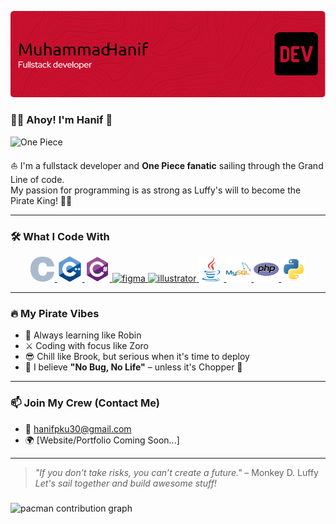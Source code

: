![Header](img/badge-hanif.png)
### 🏴‍☠️ Ahoy! I'm Hanif 👋

![One Piece](https://media.giphy.com/media/v1.Y2lkPTc5MGI3NjExMGx3YWs3ZHR6cm1ieW4xb25kZmF1OTQwb2xvcjV6cXVtOWFxZzZyeSZlcD12MV9naWZzX3NlYXJjaCZjdD1n/12mRllHWXpt4M8/giphy.gif)

⛵ I'm a fullstack developer and **One Piece fanatic** sailing through the Grand Line of code.  
My passion for programming is as strong as Luffy's will to become the Pirate King! 🏴‍☠️

---

### 🛠️ What I Code With
<p align="center"> <a href="https://www.cprogramming.com/" target="_blank" rel="noreferrer"> <img src="https://raw.githubusercontent.com/devicons/devicon/master/icons/c/c-original.svg" alt="c" width="40" height="40"/> </a> <a href="https://www.w3schools.com/cpp/" target="_blank" rel="noreferrer"> <img src="https://raw.githubusercontent.com/devicons/devicon/master/icons/cplusplus/cplusplus-original.svg" alt="cplusplus" width="40" height="40"/> </a> <a href="https://www.w3schools.com/cs/" target="_blank" rel="noreferrer"> <img src="https://raw.githubusercontent.com/devicons/devicon/master/icons/csharp/csharp-original.svg" alt="csharp" width="40" height="40"/> </a> <a href="https://www.figma.com/" target="_blank" rel="noreferrer"> <img src="https://www.vectorlogo.zone/logos/figma/figma-icon.svg" alt="figma" width="40" height="40"/> </a> <a href="https://www.adobe.com/in/products/illustrator.html" target="_blank" rel="noreferrer"> <img src="https://www.vectorlogo.zone/logos/adobe_illustrator/adobe_illustrator-icon.svg" alt="illustrator" width="40" height="40"/> </a> <a href="https://www.java.com" target="_blank" rel="noreferrer"> <img src="https://raw.githubusercontent.com/devicons/devicon/master/icons/java/java-original.svg" alt="java" width="40" height="40"/> </a> <a href="https://www.mysql.com/" target="_blank" rel="noreferrer"> <img src="https://raw.githubusercontent.com/devicons/devicon/master/icons/mysql/mysql-original-wordmark.svg" alt="mysql" width="40" height="40"/> </a> <a href="https://www.php.net" target="_blank" rel="noreferrer"> <img src="https://raw.githubusercontent.com/devicons/devicon/master/icons/php/php-original.svg" alt="php" width="40" height="40"/> </a> <a href="https://www.python.org" target="_blank" rel="noreferrer"> <img src="https://raw.githubusercontent.com/devicons/devicon/master/icons/python/python-original.svg" alt="python" width="40" height="40"/> </a> </p>

---

### 🔥 My Pirate Vibes
- 🧠 Always learning like Robin  
- ⚔️ Coding with focus like Zoro  
- 😎 Chill like Brook, but serious when it's time to deploy  
- 🚀 I believe **"No Bug, No Life"** – unless it's Chopper 🐾

---

### 📫 Join My Crew (Contact Me)
- 📧 hanifpku30@gmail.com
- 🌍 [Website/Portfolio Coming Soon...]

---

> _"If you don’t take risks, you can’t create a future."_ – Monkey D. Luffy  
> _Let's sail together and build awesome stuff!_

###
<picture>
  <source media="(prefers-color-scheme: dark)" srcset="https://raw.githubusercontent.com/maurodesouza/maurodesouza/output/pacman-contribution-graph-dark.svg">
  <source media="(prefers-color-scheme: light)" srcset="https://raw.githubusercontent.com/maurodesouza/maurodesouza/output/pacman-contribution-graph.svg">
  <img alt="pacman contribution graph" src="https://raw.githubusercontent.com/maurodesouza/maurodesouza/output/pacman-contribution-graph.svg">
</picture>
